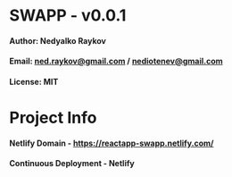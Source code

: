 # SWAPP - v0.0.1

#### Author: Nedyalko Raykov
#### Email: ned.raykov@gmail.com / nediotenev@gmail.com
#### License: MIT

# Project Info

#### Netlify Domain - https://reactapp-swapp.netlify.com/
#### Continuous Deployment - Netlify

